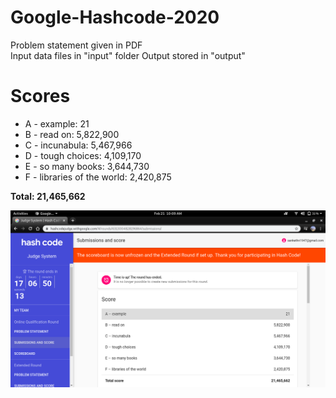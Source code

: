 # Google-Hashcode-2020
Problem statement given in PDF  
Input data files in "input" folder
Output stored in "output"

# Scores
* A - example: 21
* B - read on: 5,822,900
* C - incunabula: 5,467,966
* D - tough choices: 4,109,170
* E - so many books: 3,644,730
* F - libraries of the world: 2,420,875 
  
**Total: 21,465,662**
  
![](images/ss1.png)
